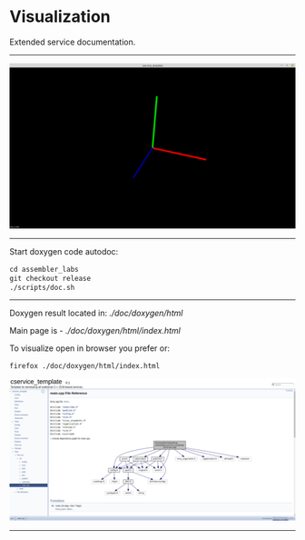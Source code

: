 # Visualization

Extended service documentation.

---

![Visualization](./img/visualizer.png)

---

Start doxygen code autodoc:<br/>

```
cd assembler_labs
git checkout release
./scripts/doc.sh
```

---

Doxygen result located in: *./doc/doxygen/html*

Main page is - *./doc/doxygen/html/index.html*

To visualize open in browser you prefer or:
```
firefox ./doc/doxygen/html/index.html
```
![doxygen](img/doxygen.png)

---